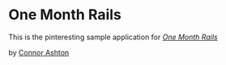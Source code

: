 # One Month Rails

This is the pinteresting sample application for
[*One Month Rails*](http://onemonthrails.com)

by [Connor Ashton](http://google.com)
